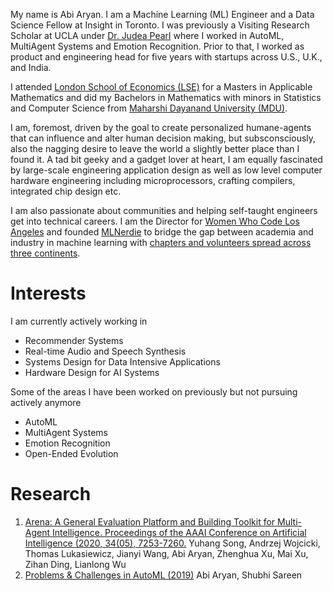 My name is Abi Aryan. I am a Machine Learning (ML) Engineer and a Data Science Fellow at Insight in Toronto. I was previously a Visiting Research Scholar at UCLA under [Dr. Judea Pearl](http://bayes.cs.ucla.edu/jp_home.html) where I worked in AutoML, MultiAgent Systems and Emotion Recognition. Prior to that, I worked as product and engineering head for five years with startups across U.S., U.K., and India. 

I attended [London School of Economics (LSE)](https://www.lse.ac.uk/Mathematics) for a Masters in Applicable Mathematics and did my Bachelors in Mathematics with minors in Statistics and Computer Science from [Maharshi Dayanand University (MDU)](https://mdu.ac.in/).

I am, foremost, driven by the goal to create personalized humane-agents that can influence and alter human decision making, but subsconsciously, also the nagging desire to leave the world a slightly better place than I found it. A tad bit geeky and a gadget lover at heart, I am equally fascinated by large-scale engineering application design as well as low level computer hardware engineering including microprocessors, crafting compilers, integrated chip design etc.

I am also passionate about communities and helping self-taught engineers get into technical careers. I am the Director for [Women Who Code Los Angeles](https://www.womenwhocode.com/la) and founded [MLNerdie](https://www.mlnerdie.com/) to bridge the gap between academia and industry in machine learning with [chapters and volunteers spread across three continents](https://www.mlnerdie.com/chapter/).

# Interests

I am currently actively working in

- Recommender Systems 
- Real-time Audio and Speech Synthesis
- Systems Design for Data Intensive Applications
- Hardware Design for AI Systems

Some of the areas I have been worked on previously but not pursuing actively anymore

- AutoML 
- MultiAgent Systems 
- Emotion Recognition 
- Open-Ended Evolution 

# Research
1. [Arena: A General Evaluation Platform and Building Toolkit for Multi-Agent Intelligence. Proceedings of the AAAI Conference on Artificial Intelligence (2020, 34(05), 7253-7260.](https://ojs.aaai.org/index.php/AAAI/article/view/6216) Yuhang Song, Andrzej Wojcicki, Thomas Lukasiewicz, Jianyi Wang, Abi Aryan, Zhenghua Xu, Mai Xu, Zihan Ding, Lianlong Wu
2. [Problems & Challenges in AutoML (2019)](https://drive.google.com/file/d/1scGSoIg8uhb6zmGeMVSGAz4N4rYuVCLP/view?usp=sharing) Abi Aryan, Shubhi Sareen
